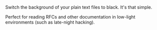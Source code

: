 Switch the background of your plain text files to black. It's that simple.

Perfect for reading RFCs and other documentation in low-light environments (such as late-night hacking).
